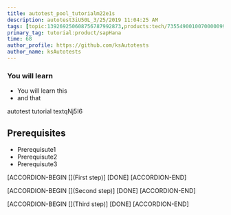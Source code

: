```yaml
---
title: autotest_pool_tutorialm22e1s
description: autotest3iU50L_3/25/2019 11:04:25 AM
tags: [topic:139269250608756787992873,products:tech/73554900100700000996,tutorial:experience/advanced]
primary_tag: tutorial:product/sapHana
time: 68
author_profile: https://github.com/ksAutotests
author_name: ksAutotests
---
```

### You will learn
- You will learn this
- and that

autotest tutorial textqNj5I6

## Prerequisites
- Prerequisute1
- Prerequisute2
- Prerequisute3

[ACCORDION-BEGIN [](First step)]
[DONE]
[ACCORDION-END]

[ACCORDION-BEGIN [](Second step)]
[DONE]
[ACCORDION-END]

[ACCORDION-BEGIN [](Third step)]
[DONE]
[ACCORDION-END]


